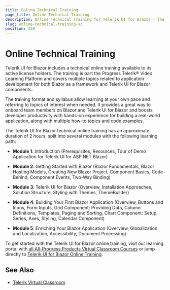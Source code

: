 ```yaml
---
title: Online Technical Training
page_title: Online Technical Training
description: Online Technical Training for Telerik UI for Blazor - the Telerik Virtual Classroom.
slug: online-technical-training-vc
position: 220
---
```


# Online Technical Training

Telerik UI for Blazor includes a technical online training available to its active license holders. The training is part the Progress Telerik® Video Learning Platform and covers multiple topics related to application development for both Blazor as a framework and Telerik UI for Blazor components.

The training format and syllabus allow learning at your own pace and referring to topics of interest when needed. It provides a great way to onboard team members on Blazor and Telerik UI for Blazor and boosts developer productivity with hands-on experience for building a real-world application, along with multiple how-to topics and code examples.

The Telerik UI for Blazor technical online training has an approximate duration of 2 hours, split into several modules with the following learning path:

* **Module 1**: Introduction (Prerequisites, Resources, Tour of Demo Application for Telerik UI for ASP.NET Blazor)

* **Module 2**: Getting Started with Blazor (Blazor Fundamentals, Blazor Hosting Models, Creating New Blazor Project, Component Basics, Code-Behind, Component Events, Two-Way Binding)

* **Module 3**: Telerik UI for Blazor (Overview, Installation Approaches, Solution Structure, Styling with Themes, ThemeBuilder)

* **Module 4**: Building Your First Blazor Application (Overview, Buttons and Icons, Form Inputs, Grid Component: Providing Data, Column Definitions, Templates, Paging and Sorting, Chart Component: Setup, Series, Axes, Styling, Calendar Component)

* **Module 5**: Enriching Your Blazor Application (Overview, Globalization and Localization, Accessibility, Document Processing)


To get started with the Telerik UI for Blazor online training, visit our learning portal with <a href="https://learn.telerik.com/" target="_blank">all All-Progress Products Virtual Classroom Courses</a> or jump directly to <a href="https://learn.telerik.com/learn/course/external/view/elearning/27/telerik-ui-for-blazor" target="_blank">Telerik UI for Blazor Online Training</a>.


## See Also

* [Telerik Virtual Classroom](https://learn.telerik.com/)
